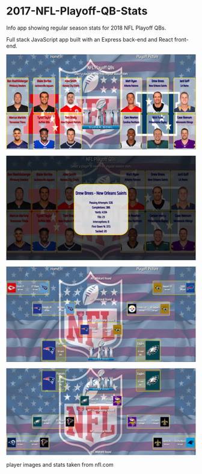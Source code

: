 # 2017-NFL-Playoff-QB-Stats

Info app showing regular season stats for 2018 NFL Playoff QBs.

Full stack JavaScript app built with an Express back-end and React front-end.

![Main](https://github.com/LouiseReid/2017-NFL-Playoff-QB-Stats/blob/master/Main.png)

![Modal](https://github.com/LouiseReid/2017-NFL-Playoff-QB-Stats/blob/master/Modal.png)

![AFC](https://github.com/LouiseReid/2017-NFL-Playoff-QB-Stats/blob/master/AFC%20Route.png)

![NFC](https://github.com/LouiseReid/2017-NFL-Playoff-QB-Stats/blob/master/NFC%20Route.png)


player images and stats taken from nfl.com
